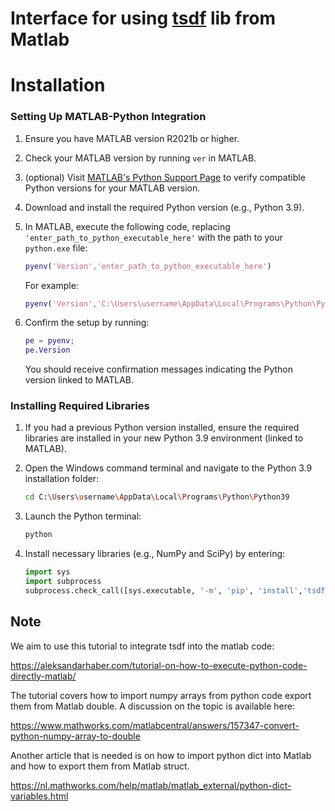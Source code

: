 # Interface for using [tsdf](https://github.com/biomarkersParkinson/tsdf) lib from Matlab


# Installation


### Setting Up MATLAB-Python Integration

1. Ensure you have MATLAB version R2021b or higher.

2. Check your MATLAB version by running `ver` in MATLAB.

3. (optional) Visit [MATLAB's Python Support Page](MATLAB_Python_support_link) to verify compatible Python versions for your MATLAB version.

4. Download and install the required Python version (e.g., Python 3.9).

5. In MATLAB, execute the following code, replacing `'enter_path_to_python_executable_here'` with the path to your `python.exe` file:

   ```matlab
   pyenv('Version','enter_path_to_python_executable_here')
   ```
   For example:
   ```matlab
   pyenv('Version','C:\Users\username\AppData\Local\Programs\Python\Python39\python.exe')
   ```

6. Confirm the setup by running:

   ```matlab
   pe = pyenv;
   pe.Version
   ```
   You should receive confirmation messages indicating the Python version linked to MATLAB.



### Installing Required Libraries

1. If you had a previous Python version installed, ensure the required libraries are installed in your new Python 3.9 environment (linked to MATLAB).

2. Open the Windows command terminal and navigate to the Python 3.9 installation folder:

   ```bash
   cd C:\Users\username\AppData\Local\Programs\Python\Python39
   ```

3. Launch the Python terminal:

   ```bash
   python
   ```

4. Install necessary libraries (e.g., NumPy and SciPy) by entering:

   ```python
   import sys
   import subprocess
   subprocess.check_call([sys.executable, '-m', 'pip', 'install','tsdf'])
   ```



## Note
We aim to use this tutorial to integrate tsdf into the matlab code:

https://aleksandarhaber.com/tutorial-on-how-to-execute-python-code-directly-matlab/

 

The tutorial covers how to import numpy arrays from python code export them from Matlab double. A discussion on the topic is available here:

https://www.mathworks.com/matlabcentral/answers/157347-convert-python-numpy-array-to-double

 

Another article that is needed is on how to import python dict into Matlab and how to export them from Matlab struct.

https://nl.mathworks.com/help/matlab/matlab_external/python-dict-variables.html